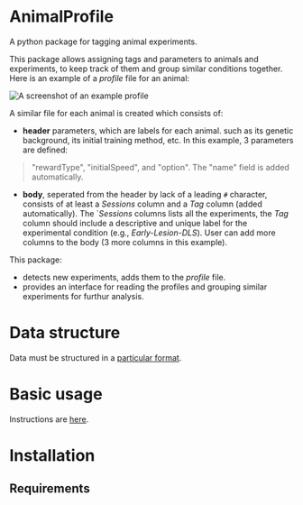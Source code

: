 # AnimalProfile

A python package for tagging animal experiments.

This package allows assigning tags and parameters to animals and experiments, to keep track of them and group similar conditions together.
Here is an example of a _profile_ file for an animal:

![A screenshot of an example profile](doc/profile_example.png)

A similar file for each animal is created which consists of:
- __header__ parameters, which are labels for each animal.
such as its genetic background, its initial training method, etc.
In this example, 3 parameters are defined:
> "rewardType", "initialSpeed", and "option".
The "name" field is added automatically.
- __body__, seperated from the header by lack of a leading `#` character, consists of at least a _Sessions_ column and a _Tag_ column (added automatically).
The `_Sessions_ columns lists all the experiments, the _Tag_ column should include a descriptive and unique label for the experimental condition (e.g., _Early-Lesion-DLS_).
User can add more columns to the body (3 more columns in this example).

This package:
- detects new experiments, adds them to the _profile_ file.
- provides an interface for reading the profiles and grouping similar experiments for furthur analysis.

# Data structure

Data must be structured in a [particular format](/doc/dataStructure.md).

# Basic usage

Instructions are [here](/doc/instructions.ipynb).

# Installation

## Requirements